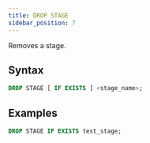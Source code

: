 ```yaml
---
title: DROP STAGE
sidebar_position: 7
---
```


Removes a stage.

## Syntax

```sql
DROP STAGE [ IF EXISTS ] <stage_name>;
```

## Examples

```sql
DROP STAGE IF EXISTS test_stage;
```